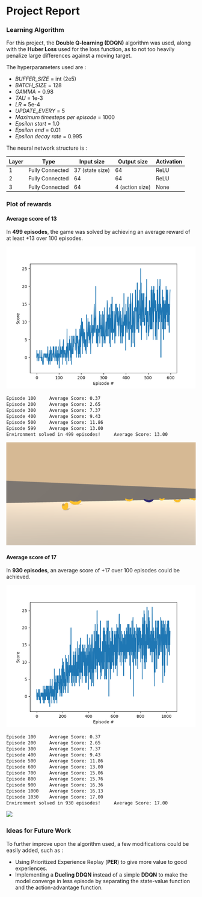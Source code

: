 # Project Report

### Learning Algorithm

For this project, the **Double Q-learning (DDQN)** algorithm was used, along with the **Huber Loss** used for the loss function, as to not too heavily penalize large differences against a moving target.

The hyperparameters used are :

- *BUFFER_SIZE* = int (2e5)
- *BATCH_SIZE* = 128
- *GAMMA* = 0.98
- *TAU* = 1e-3
- *LR* = 5e-4
- *UPDATE_EVERY* = 5
- *Maximum timesteps per episode* = 1000
- *Epsilon start* = 1.0
- *Epsilon end* = 0.01
- *Epsilon decay rate* = 0.995

The neural network structure is :

| Layer | Type |Input size | Output size | Activation |
|-------|-------|------------|-------------|------------|
| 1 | Fully Connected | 37 (state size) | 64 | ReLU |
| 2 |  Fully Connected | 64 | 64 | ReLU |
| 3 |  Fully Connected | 64 | 4 (action size) | None |

### Plot of rewards

#### Average score of 13

In **499 episodes**, the game was solved by achieving an average reward of at least +13 over 100 episodes.

![](Images/Scores_checkpoint_13.png)

```
Episode 100     Average Score: 0.37
Episode 200     Average Score: 2.65
Episode 300     Average Score: 7.37
Episode 400     Average Score: 9.43
Episode 500     Average Score: 11.86
Episode 599     Average Score: 13.00
Environment solved in 499 episodes!     Average Score: 13.00
```

![](Images/Checkpoint_13.gif)

#### Average score of 17

In **930 episodes**, an average score of +17 over 100 episodes could be achieved.

![](Images/Scores_checkpoint_17.png)

```
Episode 100     Average Score: 0.37
Episode 200     Average Score: 2.65
Episode 300     Average Score: 7.37
Episode 400     Average Score: 9.43
Episode 500     Average Score: 11.86
Episode 600     Average Score: 13.00
Episode 700     Average Score: 15.06
Episode 800     Average Score: 15.76
Episode 900     Average Score: 16.36
Episode 1000    Average Score: 16.13
Episode 1030    Average Score: 17.00
Environment solved in 930 episodes!     Average Score: 17.00
```

![](Images/Checkpoint_17.gif)

### Ideas for Future Work

To further improve upon the algorithm used, a few modifications could be easily added, such as :
- Using Prioritized Experience Replay (**PER**) to give more value to good experiences.
- Implementing a **Dueling DDQN** instead of a simple **DDQN** to make the model converge in less episode by separating the state-value function and the action-advantage function.
